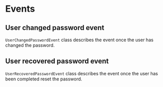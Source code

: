 # Events

## User changed password event

`UserChangedPasswordEvent` class describes the event once the user has changed the password.

## User recovered password event

`UserRecoveredPasswordEvent` class describes the event once the user has been completed reset the password.
